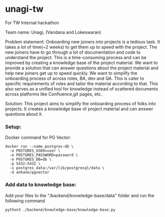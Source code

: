 # unagi-tw

For TW Internal hackathon

Team name: Unagi, (Vandana and Lokeswaran)


Problem statement: Onboarding new joiners into projects is a tedious task.
It takes a lot of time(~2 weeks) to get them up to speed with the project.
The new joiners have to go through a lot of documentation and code to understand the project.
This is a time-consuming process and can be improved by creating a knowledge base of the project material.
We want to provide a solution that can answer questions about the project material and help new joiners get up to speed quickly.
We want to simplify the onboarding process of across roles, BA, dev and QA.
This is cater to specific requirements of roles and tailor the material according to that.
This also serves as a unified tool for knowledge instead of scattered documents across platforms like Confluence,git pages, etc.


Solution:
This project aims to simplify the onboarding process of folks into projects.
It creates a knowledge base of project material and can answer questions about it.

### Setup:

Docker command for PG Vector:

```
docker run --name postgres-db \
  -e POSTGRES_USER=user \
  -e POSTGRES_PASSWORD=password \
  -e POSTGRES_DB=db \
  -p 5432:5432 \
  -v postgres_data:/var/lib/postgresql/data \
  -d ankane/pgvector
```

### Add data to knowledge base:

Add your files to the "/backend/knowledge-base/data" folder and run the following command

```
python3 ./backend/knowledge-base/knowledge-base.py
```
